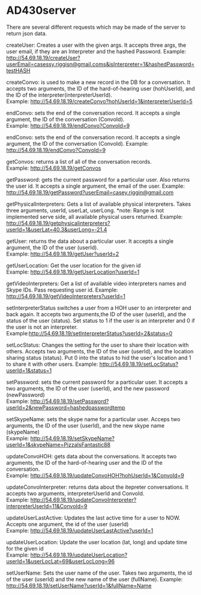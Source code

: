 # AD430server
There are several different requests which may be made of the server to return json data.

createUser: Creates a user with the given args. It accepts three args, the user email, if they are an Interpreter and the hashed Password.
Example: http://54.69.18.19/createUser?userEmail=casessy.riggisn@gmail.coms&isInterpreter=1&hashedPassword=testHASH

createConvo: is used to make a new record in the DB for a conversation. It accepts two arguments, the ID of the hard-of-hearing user (hohUserId), and the ID of the interpreter(interpreterUserId).  
Example: http://54.69.18.19/createConvo?hohUserId=1&interpreterUserId=5

endConvo: sets the end of the conversation record. It accepts a single argument, the ID of the conversation (ConvoId).  
Example: http://54.69.18.19/endConvo?ConvoId=9

endConvo: sets the end of the conversation record. It accepts a single argument, the ID of the conversation (ConvoId).
Example: http://54.69.18.19/endConvo?ConvoId=9

getConvos: returns a list of all of the conversation records.  
Example: http://54.69.18.19/getConvos

getPassword: gets the current password for a particular user. Also returns the user id. It accepts a single argument, the email of the user. 
Example: http://54.69.18.19/getPassword?userEmail=casey.riggin@gmail.com

getPhysicalInterpreters: Gets a list of available physical interpreters. Takes three arguments, userId, userLat, userLong. *note: Range is not implemented serve side, all available physical users returned. 
Example: http://54.69.18.19/getphysicalinterpreters?userId=1&userLat=40.3&userLong=-21.4

getUser: returns the data about a particular user. It accepts a single argument, the ID of the user (userId).  
Example: http://54.69.18.19/getUser?userId=2

getUserLocation: Get the user location for the given id  
Example: http://54.69.18.19/getUserLocation?userId=1

getVideoInterpreters: Get a list of available video interpreters names and Skype IDs. Pass requesting user id. 
Example: http://54.69.18.19/getVideoInterpreters?userId=1

setInterpreterStatus switches a user from a HOH user to an interpreter and back again. It accepts two arguments,the ID of the user (userId), and the status of the user (status). Set status to 1 if the user is an interpreter and 0 if the user is not an interpreter.  
Example:http://54.69.18.19/setInterpreterStatus?userId=2&status=0

setLocStatus: Changes the setting for the user to share their location with others. Accepts two arguments, the ID of the user (userId), and the location sharing status (status). Put 0 into the status to hid the user's location and 1 to share it with other users.
Example: http://54.69.18.19/setLocStatus?userId=1&status=1

setPassword: sets the current password for a particular user. It accepts a two arguments, the ID of the user (userId), and the new password   (newPassword)  
Example: http://54.69.18.19/setPassword?userId=2&newPassword=hashedpasswordtemp

setSkypeName: sets the skype name for a particular user.  Acceps two arguments, the ID of the user (userId), and the new skype name (skypeName)  
Example: http://54.69.18.19/setSkypeName?userId=1&skypeName=PizzaIsFantastic88

updateConvoHOH: gets data about the conversations. It accepts two arguments, the ID of the hard-of-hearing user and the ID of the conversation.  
Example: http://54.69.18.19/updateConvoHOH?hohUserId=1&ConvoId=9

updateConvoInterpreter: returns data about the itepreter conversations. It accepts two arguments, interpreterUserId and ConvoId.  
Example: http://54.69.18.19/updateConvoInterpreter?interpreterUserId=11&ConvoId=9

updateUserLastActive: Updates the last active time for a user to NOW. Accepts one argument, the id of the user (userId)  
Example: http://54.69.18.19/updateUserLastActive?userId=1

updateUserLocation: Update the user location (lat, long) and update time for the given id  
Example: http://54.69.18.19/updateUserLocation?userId=1&userLocLat=69&userLocLong=96

setUserName: Sets the user name of the user. Takes two arguments, the id of the user (userId) and the new name of the user (fullName).
Example: http://54.69.18.19/setUserName?userId=1&fullName=Name
